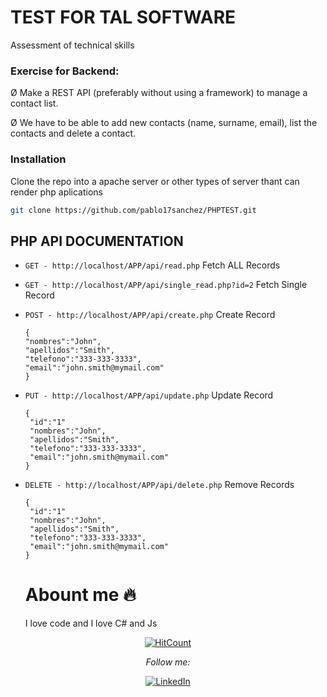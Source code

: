 # TEST FOR TAL SOFTWARE
Assessment of technical skills


### Exercise for Backend:

Ø Make a REST API (preferably without using a framework) to manage a contact list.

Ø We have to be able to add new contacts (name, surname, email), list the contacts and delete a contact.




### Installation
Clone the repo into a apache server or other types of server thant can render php aplications
   ```sh
   git clone https://github.com/pablo17sanchez/PHPTEST.git
   ```


## PHP API DOCUMENTATION

* `GET - http://localhost/APP/api/read.php` Fetch ALL Records

* `GET - http://localhost/APP/api/single_read.php?id=2` Fetch Single Record

* `POST - http://localhost/APP/api/create.php` Create Record
   ```JS
  { 
   "nombres":"John", 
   "apellidos":"Smith", 
   "telefono":"333-333-3333",
   "email":"john.smith@mymail.com"
  }

   ```
* `PUT - http://localhost/APP/api/update.php` Update Record

   ```JS
  { 
    "id":"1"
    "nombres":"John", 
    "apellidos":"Smith", 
    "telefono":"333-333-3333",
    "email":"john.smith@mymail.com"
  }

   ```
* `DELETE - http://localhost/APP/api/delete.php` Remove Records

   ```JS
  { 
    "id":"1"
    "nombres":"John", 
    "apellidos":"Smith", 
    "telefono":"333-333-3333",
    "email":"john.smith@mymail.com"
  }

   ```
   
   # Abount me 🔥

   I love code and I love C# and Js
   
   
   
   
<div align="center">

[![HitCount](http://hits.dwyl.com/ABSphreak/ABSphreak.svg)](http://hits.dwyl.com/ABSphreak/ABSphreak)

<i>Follow me:</i><br>

<a href="https://www.linkedin.com/in/pablo-ismael-sanchez-rijo-078b26ab/" target="_blank"><img src="https://img.shields.io/badge/LinkedIn-%230077B5.svg?&style=flat-square&logo=linkedin&logoColor=white" alt="LinkedIn"></a>


</div>

